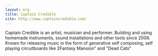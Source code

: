 ```yaml
---
layout: org
title: Captain Credible
site: http://www.captaincredible.com/
---
```

Captain Credible is an artist, musician and performer. 
Building and using homemade instruments, sound installations and other tools since 2006. 
Known for releasing music in the form of generative self composing, self playing circuitboards like 2Fantasy Mansion" and "Dead Cats"
